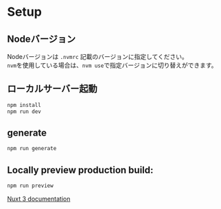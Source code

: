 # Setup

## Nodeバージョン
Nodeバージョンは `.nvmrc` 記載のバージョンに指定してください。  
`nvm`を使用している場合は、`nvm use`で指定バージョンに切り替えができます。

## ローカルサーバー起動
```bash
npm install
npm run dev
```

## generate
```bash
npm run generate
```

## Locally preview production build:
```bash
npm run preview
```

[Nuxt 3 documentation](https://nuxt.com/docs/getting-started/introduction)
